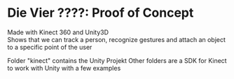 # Die Vier ????: Proof of Concept
Made with Kinect 360 and Unity3D </br>
Shows that we can track a person, recognize gestures and attach an object to a specific point of the user



Folder "kinect" contains the Unity Projekt
Other folders are a SDK for Kinect to work with Unity with a few examples
